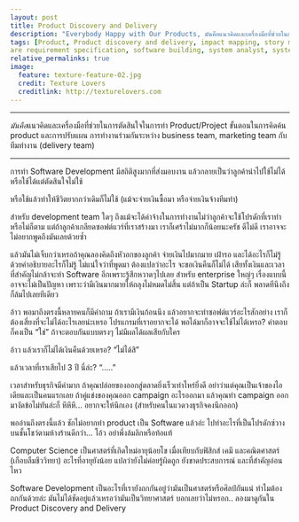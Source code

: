 ```yaml
---
layout: post
title: Product Discovery and Delivery
description: "Everybody Happy with Our Products, มันคือแนวคิดและเครื่องมือที่ช่วยในการตัดสินใจในการทำ Product/Project ขั้นตอนในการคิดค้น product และการปรับแผน การทำงานร่วมกันระหว่าง business team, marketing team กับ ทีมทำงาน (delivery team)"
tags: [Product, Product discovery and delivery, impact mapping, story mapping, story journey, software, SRS, softw
are requirement specification, software building, system analyst, system analysis]
relative_permalinks: true
image:
  feature: texture-feature-02.jpg
  credit: Texture Lovers
  creditlink: http://texturelovers.com
---
```



---

*มันคือ*แนวคิดและเครื่องมือที่ช่วยในการตัดสินใจในการทำ Product/Project
ขั้นตอนในการคิดค้น product และการปรับแผน
การทำงานร่วมกันระหว่าง business team, marketing team กับ ทีมทำงาน (delivery team)

---


การทำ Software Development มีสถิติสูงมากที่ส่งมอบงาน แล้วกลายเป็นว่าลูกค้านำไปใช้ไม่ได้ หรือใช้ได้แต่ตัดสินใจไม่ใช้

หรือใช้แล้วทำให้ชีวิตยากกว่าเดิมก็ไม่ใช้ (แม้จะจ่ายเงินซื้อมา หรือจ่ายเงินจ้างทีมทำ) 

สำหรับ development team ใดๆ ถึงแม้จะได้ค่าจ้างในการทำงานไม่ว่าลูกค้าจะใช้โปรดักที่เราทำหรือไม่ก็ตาม แต่ถ้าลูกค้าเกลียดซอฟต์แวร์ที่เราสร้างมา เราก็เศร้าไม่มากก็น้อยนะครัช ดีไม่ดี เราอาจจะไม่อยากพูดถึงมันเลยด้วยซ้ำ

แล้วมันไม่เจ็บกว่าเหรอถ้าคุณลองคิดถึงหัวอกของลูกค้า จ่ายเงินไปมากมาย เฝ้ารอ และได้อะไรก็ไม่รู้ ด้วยคำอธิบายอะไรก็ไม่รู้ ไม่แน่ใจว่าที่พูดมา ต้องแปลว่าอะไร จะขอเงินคืนก็ไม่ได้ เสียทั้งเงินและเวลา ที่สำคัญไม่กล้าจะทำ Software  อีกเพราะรู้สึกหวาดๆไปเลย สำหรับ enterprise ใหญ่ๆ เรื่องแบบนี้อาจจะไม่เป็นปัญหา เพราะว่ามีเงินมากมายให้ถลุงไม่หมดไม่สิ้น แต่ถ้าเป็น Startup ล่ะก็ พลาดทีนึงถึงก็ล้มไปเลยทีเดียว


อ้าว พอมาถึงตรงนี้หลายคนก็มีคำถาม ถ้าเรามีเงินก้อนนึง แล้วอยากจะทำซอฟต์แวร์อะไรสักอย่าง เราก็ต้องเสี่ยงที่จะไม่ได้อะไรเลยน่ะเหรอ โปรแกรมที่เราอยากจะได้ พอได้มาก็อาจจะใช้ไม่ได้เหรอ? คำตอบก็คงเป็น “ใช่” ถ้าจะตอบกันแบบตรงๆ ไม่มีผลได้ผลเสียกับใคร

อ้าว แล้วเราก็ไม่ได้เงินคืนด้วยเหรอ? “ไม่ได้สิ”

แล้วเวลาที่เราเสียไป 3 ปี นี่ล่ะ?  “…..”

เวลาสำหรับธุรกิจมีค่ามาก ถ้าคุณปล่อยของออกสู่ตลาดยิ่งเร็วเท่าไหร่ยิ่งดี อย่าว่าแต่คุณเป็นเจ้าของไอเดียและเป็นคนแรกเลย ถ้าคู่แข่งของคุณออก campaign อะไรออกมา แล้วคุณทำ campaign ออกมางัดข้อไม่ทันล่ะก็ หึหึหึ... อยากจะให้นึกเอง (สำหรับคนในแวดวงธุรกิจคงนึกออก)

พออ่านถึงตรงนี้แล้ว ชักไม่อยากทำ product เป็น Software แล้วอ่ะ ไปทำอะไรที่เป็นโปรดักซ์วางบนชั้นโชว์ตามห้างร้านดีกว่า... โอ้ว อย่าพึ่งล้มลิกหรือท้อแท้

Computer Science เป็นศาสตร์ที่เกิดใหม่อายุน้อยโข เมื่อเทียบกับฟิสิกส์ เคมี และคณิตศาสตร์ (เกือบลืมชีววิทยา) อะไรที่อายุยังน้อย แปลว่ายังไม่ค่อยรู้ผิดถูก ยังขาดประสบการณ์ และที่สำคัญอ่อนไหว

Software Development เป็นอะไรที่เรายังถกกันอยู่ว่ามันเป็นศาสตร์หรือศิลป์กันแน่ ทำไมต้องถกกันด้วยล่ะ มันไม่ได้ชัดอยู่แล้วเหรอว่ามันเป็นวิทยาศาสตร์ 
บอกเลยว่าไม่หรอก.. ลองมาดูกันใน Product Discovery and Delivery 





